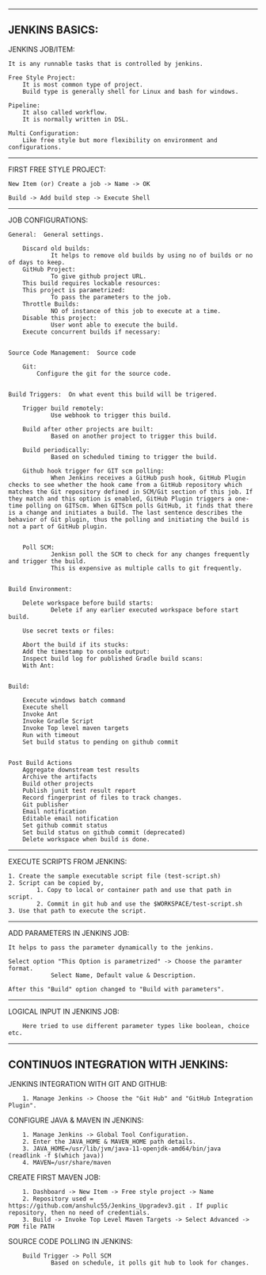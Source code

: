 
---------------------------------------------------------------------------------------------------------
JENKINS BASICS: 
---------------------------------------------------------------------------------------------------------

JENKINS JOB/ITEM: 

    It is any runnable tasks that is controlled by jenkins. 

    Free Style Project: 
        It is most common type of project. 
        Build type is generally shell for Linux and bash for windows. 
    
    Pipeline: 
        It also called workflow. 
        It is normally written in DSL. 
    
    Multi Configuration: 
        Like free style but more flexibility on environment and configurations. 

---------------------------------------------------------------------------------------------------------

FIRST FREE STYLE PROJECT: 


    New Item (or) Create a job -> Name -> OK 

    Build -> Add build step -> Execute Shell 

---------------------------------------------------------------------------------------------------------

JOB CONFIGURATIONS: 


    General:  General settings. 

        Discard old builds: 
                It helps to remove old builds by using no of builds or no of days to keep.
        GitHub Project:
                To give github project URL. 
        This build requires lockable resources: 
        This project is parametrized: 
                To pass the parameters to the job. 
        Throttle Builds: 
                NO of instance of this job to execute at a time. 
        Disable this project: 
                User wont able to execute the build. 
        Execute concurrent builds if necessary: 


    Source Code Management:  Source code

        Git: 
            Configure the git for the source code. 


    Build Triggers:  On what event this build will be trigered. 

        Trigger build remotely: 
                Use webhook to trigger this build.

        Build after other projects are built:
                Based on another project to trigger this build. 

        Build periodically:
                Based on scheduled timing to trigger the build. 

        Github hook trigger for GIT scm polling: 
                When Jenkins receives a GitHub push hook, GitHub Plugin checks to see whether the hook came from a GitHub repository which matches the Git repository defined in SCM/Git section of this job. If they match and this option is enabled, GitHub Plugin triggers a one-time polling on GITScm. When GITScm polls GitHub, it finds that there is a change and initiates a build. The last sentence describes the behavior of Git plugin, thus the polling and initiating the build is not a part of GitHub plugin.


        Poll SCM:
                Jenkisn poll the SCM to check for any changes frequently and trigger the build.
                This is expensive as multiple calls to git frequently. 


    Build Environment: 

        Delete workspace before build starts: 
                Delete if any earlier executed workspace before start build. 

        Use secret texts or files: 

        Abort the build if its stucks: 
        Add the timestamp to console output:
        Inspect build log for published Gradle build scans:
        With Ant: 


    Build: 

        Execute windows batch command 
        Execute shell 
        Invoke Ant 
        Invoke Gradle Script 
        Invoke Top level maven targets 
        Run with timeout 
        Set build status to pending on github commit 


    Post Build Actions 
        Aggregate downstream test results 
        Archive the artifacts 
        Build other projects 
        Publish junit test result report
        Record fingerprint of files to track changes.
        Git publisher
        Email notification
        Editable email notification
        Set github commit status 
        Set build status on github commit (deprecated)
        Delete workspace when build is done.


---------------------------------------------------------------------------------------------------------

EXECUTE SCRIPTS FROM JENKINS:


    1. Create the sample executable script file (test-script.sh)
    2. Script can be copied by,
            1. Copy to local or container path and use that path in script. 
            2. Commit in git hub and use the $WORKSPACE/test-script.sh 
    3. Use that path to execute the script.


---------------------------------------------------------------------------------------------------------

ADD PARAMETERS IN JENKINS JOB: 

    It helps to pass the parameter dynamically to the jenkins. 

    Select option "This Option is parametrized" -> Choose the paramter format. 
                Select Name, Default value & Description. 
    
    After this "Build" option changed to "Build with parameters".

---------------------------------------------------------------------------------------------------------

LOGICAL INPUT IN JENKINS JOB:

        Here tried to use different parameter types like boolean, choice etc. 


---------------------------------------------------------------------------------------------------------
CONTINUOS INTEGRATION WITH JENKINS: 
---------------------------------------------------------------------------------------------------------

JENKINS INTEGRATION WITH GIT AND GITHUB: 

        1. Manage Jenkins -> Choose the "Git Hub" and "GitHub Integration Plugin".
        

CONFIGURE JAVA & MAVEN IN JENKINS: 

        1. Manage Jenkins -> Global Tool Configuration. 
        2. Enter the JAVA_HOME & MAVEN_HOME path details. 
        3. JAVA_HOME=/usr/lib/jvm/java-11-openjdk-amd64/bin/java  (readlink -f $(which java))
        4. MAVEN=/usr/share/maven


CREATE FIRST MAVEN JOB: 

        1. Dashboard -> New Item -> Free style project -> Name 
        2. Repository used = https://github.com/anshulc55/Jenkins_Upgradev3.git . If puplic repository, then no need of credentials. 
        3. Build -> Invoke Top Level Maven Targets -> Select Advanced -> POM file PATH


SOURCE CODE POLLING IN JENKINS: 

        Build Trigger -> Poll SCM 
                Based on schedule, it polls git hub to look for changes. 
                


